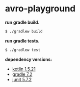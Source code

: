 # avro-playground

**run gradle build.**

~~~sh
$ ./gradlew build
~~~

**run gradle tests.**

~~~sh
$ ./gradlew test
~~~

**dependency versions:**

- [kotlin 1.5.21](https://github.com/JetBrains/kotlin/releases/tag/v1.5.21)
- [gradle 7.2](https://github.com/gradle/gradle/releases/tag/v7.2.0)
- [junit 5.7.2](https://github.com/junit-team/junit5/releases/tag/r5.7.2)
